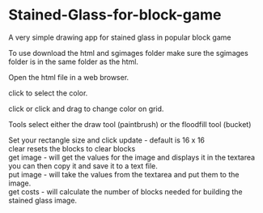 # Stained-Glass-for-block-game
A very simple drawing app for stained glass in popular block game  



To use download the html and sgimages folder make sure the sgimages folder is in the same folder as the html.

Open the html file in a web browser.  

click to select the color.

click or click and drag to change color on grid.

Tools
select either the draw tool (paintbrush) or the floodfill tool (bucket)

Set your rectangle size and click update - default is 16 x 16  
clear resets the blocks to clear blocks  
get image - will get the values for the image and displays it in the textarea you can then copy it and save it to a text file.  
put image - will take the values from the textarea and put them to the image.  
get costs - will calculate the number of blocks needed for building the stained glass image.  

